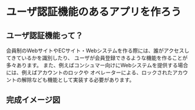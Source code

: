 # ユーザ認証機能のあるアプリを作ろう

## ユーザ認証機能って？

会員制のWebサイトやECサイト・Webシステムを作る際には、誰がアクセスしてきているかを識別したり、
ユーザが会員登録できるような機能を作ることが多々あります。
また、例えばコンシュマー向けにWebシステムを提供する場合には、例えばアカウントのロックや
オペレーターによる、ロックされたアカウントの解除なども機能として実装する必要があります。

## 完成イメージ図

